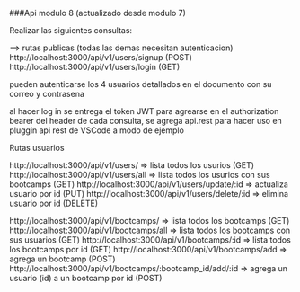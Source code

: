###Api modulo 8 (actualizado desde modulo 7)

Realizar las siguientes consultas:

==> rutas publicas (todas las demas necesitan autenticacion)
      http://localhost:3000/api/v1/users/signup (POST)
      http://localhost:3000/api/v1/users/login (GET)

pueden autenticarse los 4 usuarios detallados en el documento con su correo y contrasena

al hacer log in se entrega el token JWT para agrearse en el authorization bearer del header de cada consulta, se agrega api.rest para hacer uso en pluggin api rest de VSCode a modo de ejemplo


Rutas usuarios

http://localhost:3000/api/v1/users/  => lista todos los usurios (GET)
http://localhost:3000/api/v1/users/all  => lista todos los usurios con sus bootcamps (GET)
http://localhost:3000/api/v1/users/update/:id  => actualiza usuario por id (PUT)
http://localhost:3000/api/v1/users/delete/:id  => elimina usuario por id (DELETE)

http://localhost:3000/api/v1/bootcamps/  => lista todos los bootcamps (GET)
http://localhost:3000/api/v1/bootcamps/all  => lista todos los bootcamps con sus usuarios (GET)
http://localhost:3000/api/v1/bootcamps/:id  => lista todos los bootcamps por id (GET)
http://localhost:3000/api/v1/bootcamps/add  => agrega un bootcamp (POST)
http://localhost:3000/api/v1/bootcamps/:bootcamp_id/add/:id  => agrega un usuario (id) a un bootcamp por id (POST)








